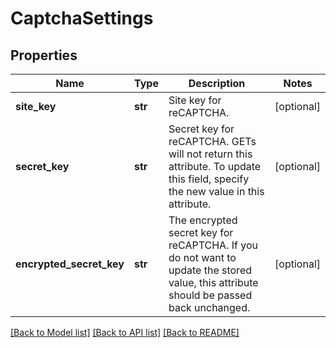 # CaptchaSettings

## Properties
Name | Type | Description | Notes
------------ | ------------- | ------------- | -------------
**site_key** | **str** | Site key for reCAPTCHA. | [optional] 
**secret_key** | **str** | Secret key for reCAPTCHA. GETs will not return this attribute. To update this field, specify the new value in this attribute. | [optional] 
**encrypted_secret_key** | **str** | The encrypted secret key for reCAPTCHA. If you do not want to update the stored value, this attribute should be passed back unchanged. | [optional] 

[[Back to Model list]](../README.md#documentation-for-models) [[Back to API list]](../README.md#documentation-for-api-endpoints) [[Back to README]](../README.md)


